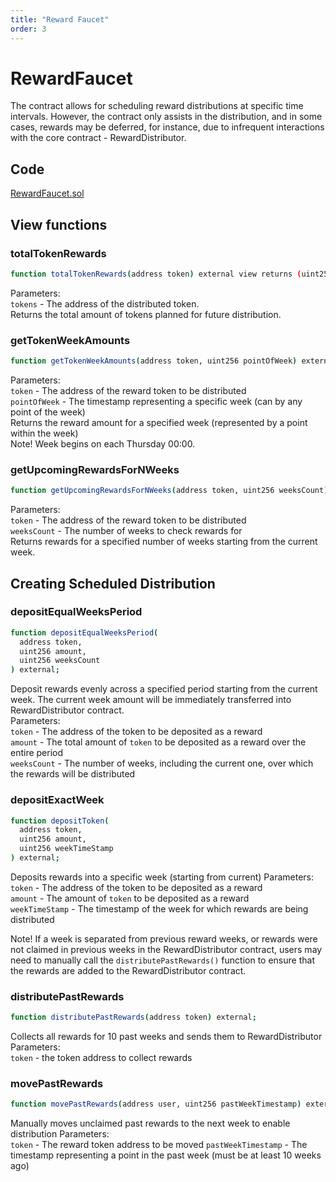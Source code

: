 ```yaml
---
title: "Reward Faucet"
order: 3
---
```


# RewardFaucet
The contract allows for scheduling reward distributions at specific time intervals. However, the contract only assists in the distribution, and in some cases, rewards may be deferred, for instance, due to infrequent interactions with the core contract - RewardDistributor.


## Code  
[RewardFaucet.sol](https://github.com/protofire/ve8020-launchpad/blob/main/contracts/RewardFaucet.sol)


## View functions
### totalTokenRewards
```sh
function totalTokenRewards(address token) external view returns (uint256)
```
Parameters:  
`tokens` - The address of the distributed token.  
Returns the total amount of tokens planned for future distribution.  


### getTokenWeekAmounts
```sh
function getTokenWeekAmounts(address token, uint256 pointOfWeek) external view returns (uint256)
```
Parameters:  
`token` - The address of the reward token to be distributed  
`pointOfWeek` - The timestamp representing a specific week (can by any point of the week)  
Returns the reward amount for a specified week (represented by a point within the week)  
Note! Week begins on each Thursday 00:00.  


### getUpcomingRewardsForNWeeks
```sh
function getUpcomingRewardsForNWeeks(address token, uint256 weeksCount) external view returns (uint256[] memory)
```
Parameters:  
`token` - The address of the reward token to be distributed  
`weeksCount` - The number of weeks to check rewards for  
Returns rewards for a specified number of weeks starting from the current week.



## Creating Scheduled Distribution  
### depositEqualWeeksPeriod
```sh
function depositEqualWeeksPeriod(
  address token,
  uint256 amount,
  uint256 weeksCount
) external;
```
Deposit rewards evenly across a specified period starting from the current week. The current week amount will be immediately transferred into RewardDistributor contract.  
Parameters:  
`token` - The address of the token to be deposited as a reward  
`amount` - The total amount of `token` to be deposited as a reward over the entire period  
`weeksCount` - The number of weeks, including the current one, over which the rewards will be distributed  


### depositExactWeek
```sh
function depositToken(
  address token,
  uint256 amount,
  uint256 weekTimeStamp
) external;
```
Deposits rewards into a specific week (starting from current)
Parameters:  
`token` - The address of the token to be deposited as a reward  
`amount` - The amount of `token` to be deposited as a reward  
`weekTimeStamp` - The timestamp of the week for which rewards are being distributed  

Note! If a week is separated from previous reward weeks, or rewards were not claimed in previous weeks in the RewardDistributor contract, users may need to manually call the `distributePastRewards()` function to ensure that the rewards are added to the RewardDistributor contract.


### distributePastRewards
```sh
function distributePastRewards(address token) external;
```
Collects all rewards for 10 past weeks and sends them to RewardDistributor
Parameters:  
`token` - the token address to collect rewards  


### movePastRewards
```sh
function movePastRewards(address user, uint256 pastWeekTimestamp) external;
```
Manually moves unclaimed past rewards to the next week to enable distribution
Parameters:  
`token` - The reward token address to be moved
`pastWeekTimestamp` - The timestamp representing a point in the past week (must be at least 10 weeks ago)

